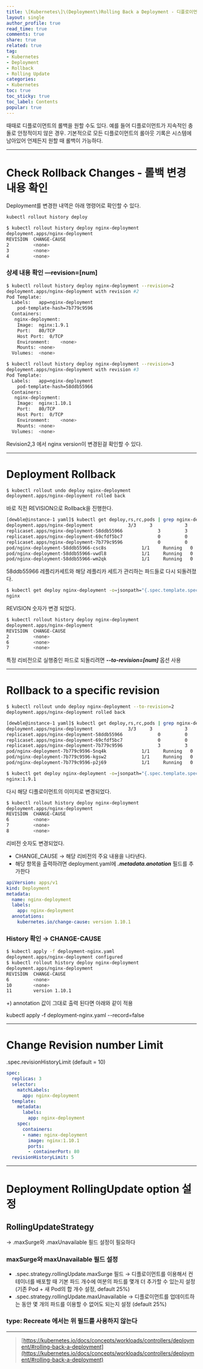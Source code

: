 ```yaml
---
title: \[Kubernetes\]\(Deployment\)Rolling Back a Deployment - 디플로이먼트 롤백
layout: single
author_profile: true
read_time: true
comments: true
share: true
related: true
tag:
- Kubernetes
- Deployment
- Rollback
- Rolling Update
categories:
- Kubernetes
toc: true
toc_sticky: true
toc_label: Contents
popular: true
---
```

때때로 디플로이먼트의 롤백을 원할 수도 있다. 예를 들어 디플로이먼트가 지속적인 충돌로 안정적이지 않은 경우. 기본적으로 모든 디플로이먼트의 롤아웃 기록은 시스템에 남아있어 언제든지 원할 때 롤백이 가능하다.

---

# Check Rollback Changes - 롤백 변경 내용 확인

Deployment를 변경한 내역은 아래 명령어로 확인할 수 있다.

```bash
kubectl rollout history deploy
```

```bash
$ kubectl rollout history deploy nginx-deployment
deployment.apps/nginx-deployment
REVISION  CHANGE-CAUSE
2         <none>
3         <none>
4         <none>
```

### 상세 내용 확인 —revision=[num]

```bash
$ kubectl rollout history deploy nginx-deployment --revision=2
deployment.apps/nginx-deployment with revision #2
Pod Template:
  Labels:	app=nginx-deployment
	pod-template-hash=7b779c9596
  Containers:
   nginx-deployment:
    Image:	nginx:1.9.1
    Port:	80/TCP
    Host Port:	0/TCP
    Environment:	<none>
    Mounts:	<none>
  Volumes:	<none>

$ kubectl rollout history deploy nginx-deployment --revision=3
deployment.apps/nginx-deployment with revision #3
Pod Template:
  Labels:	app=nginx-deployment
	pod-template-hash=58ddb55966
  Containers:
   nginx-deployment:
    Image:	nginx:1.10.1
    Port:	80/TCP
    Host Port:	0/TCP
    Environment:	<none>
    Mounts:	<none>
  Volumes:	<none>
```

Revision2,3 에서 nginx version이 변경된걸 확인할 수 있다.

---

# Deployment Rollback

```bash
$ kubectl rollout undo deploy nginx-deployment
deployment.apps/nginx-deployment rolled back
```

바로 직전 REVISION으로 Rollback을 진행한다.

```bash
[dewble@instance-1 yaml]$ kubectl get deploy,rs,rc,pods | grep nginx-deployment
deployment.apps/nginx-deployment             3/3     3            3           4h6m
replicaset.apps/nginx-deployment-58ddb55966             3         3         3       71m
replicaset.apps/nginx-deployment-69cfdf5bc7             0         0         0       4h6m
replicaset.apps/nginx-deployment-7b779c9596             0         0         0       3h50m
pod/nginx-deployment-58ddb55966-csc8s             1/1     Running   0          47s
pod/nginx-deployment-58ddb55966-vwdl8             1/1     Running   0          41s
pod/nginx-deployment-58ddb55966-wm2qk             1/1     Running   0          35s
```

58ddb55966 레플리카세트와 해당 레플리카 세트가 관리하는 파드들로 다시 되돌려졌다.

```bash
$ kubectl get deploy nginx-deployment -o=jsonpath="{.spec.template.spec.containers[0].image}{'\n'}"
nginx
```

REVISION 숫자가 변경 되었다.

```bash
$ kubectl rollout history deploy nginx-deployment
deployment.apps/nginx-deployment
REVISION  CHANGE-CAUSE
2         <none>
6         <none>
7         <none>
```

특정 리비전으로 실행중인 파드로 되돌리려면 ***--to-revision=[num]*** 옵션 사용

---

# Rollback to a specific revision

```bash
$ kubectl rollout undo deploy nginx-deployment --to-revision=2
deployment.apps/nginx-deployment rolled back
```

```bash
[dewble@instance-1 yaml]$ kubectl get deploy,rs,rc,pods | grep nginx-deployment
deployment.apps/nginx-deployment             3/3     3            3           4h15m
replicaset.apps/nginx-deployment-58ddb55966             0         0         0       80m
replicaset.apps/nginx-deployment-69cfdf5bc7             0         0         0       4h15m
replicaset.apps/nginx-deployment-7b779c9596             3         3         3       3h59m
pod/nginx-deployment-7b779c9596-5nq4k             1/1     Running   0          36s
pod/nginx-deployment-7b779c9596-kgsw2             1/1     Running   0          25s
pod/nginx-deployment-7b779c9596-p2j69             1/1     Running   0          30s
```

```bash
$ kubectl get deploy nginx-deployment -o=jsonpath="{.spec.template.spec.containers[0].image}{'\n'}"
nginx:1.9.1
```

다시 해당 디플로이먼트의 이미지로 변경되었다.

```bash
$ kubectl rollout history deploy nginx-deployment
deployment.apps/nginx-deployment
REVISION  CHANGE-CAUSE
6         <none>
7         <none>
8         <none>
```

리비전 숫자도 변경되었다.

- CHANGE_CAUSE → 해당 리비전의 주요 내용을 나타낸다.
- 해당 항목을 출력하려면 deployment.yaml에 ***.metadata.anotation*** 필드를 추가한다

```yaml
apiVersion: apps/v1
kind: Deployment
metadata:
  name: nginx-deployment
  labels:
    app: nginx-deployment
  annotations:
    kubernetes.io/change-cause: version 1.10.1
```

### History 확인 → CHANGE-CAUSE

```bash
$ kubectl apply -f deployment-nginx.yaml
deployment.apps/nginx-deployment configured
$ kubectl rollout history deploy nginx-deployment
deployment.apps/nginx-deployment
REVISION  CHANGE-CAUSE
6         <none>
10        <none>
11        version 1.10.1
```

+) annotation 값이 그대로 출력 된다면 아래와 같이 적용

kubectl apply -f deployment-nginx.yaml --record=false 

---

# Change Revision number Limit

.spec.revisionHistoryLimit (default = 10)

```yaml
spec:
  replicas: 3
  selector:
    matchLabels:
      app: nginx-deployment
  template:
    metadata:
      labels:
        app: nginx-deployment
    spec:
      containers:
      - name: nginx-deployment
        image: nginx:1.10.1
        ports:
        - containerPort: 80
  revisionHistoryLimit: 5
```

---

# Deployment RollingUpdate option 설정

## RollingUpdateStrategy

→ .maxSurge와 .maxUnavailable 필드 설정이 필요하다

### maxSurge와 maxUnavailable 필드 설정

- .spec.strategy.rollingUpdate.maxSurge 필드 → 디플로이먼트를 이용해서 컨테이너를 배포할 때  기본 파드 개수에 여분의 파드를 몇개 더 추가할 수 있는지 설정(기존 Pod + 새 Pod의 합 개수 설정, default 25%)
- .spec.strategy.rollingUpdate.maxUnavailable → 디플로이먼트를 업데이트하는 동안 몇 개의 파드를 이용할 수 없어도 되는지 설정 (default 25%)

### type: Recreate 에서는 위 필드를 사용하지 않는다

---

> [https://kubernetes.io/docs/concepts/workloads/controllers/deployment/#rolling-back-a-deployment](https://kubernetes.io/docs/concepts/workloads/controllers/deployment/#rolling-back-a-deployment)
>
